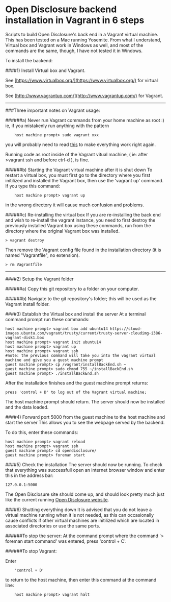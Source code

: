 Open Disclosure backend installation in Vagrant in 6 steps
=================

Scripts to build Open Disclosure's back end in a Vagrant virtual machine.
This has been tested on a Mac running Yosemite. From what I understand, Virtual box and Vagrant work in Windows as well, and most of the commands are the same, though, I have not tested it in Windows.

To install the backend:

####1) Install Virtual box and Vagrant.

See [https://www.virtualbox.org/](https://www.virtualbox.org/) for virtual box.
	
See [http://www.vagrantup.com/](http://www.vagrantup.com/) for Vagrant.
		
-----------------------
###Three important notes on Vagrant usage:
	
######a) Never run Vagrant commands from your home machine as root :)
  ie, if you mistakenly run anything with the pattern 
	
		host machine prompt> sudo vagrant xxx
		
  you will probably need to read [this](http://stackoverflow.com/questions/25652769/should-vagrant-require-sudo-for-each-command) to make everything   work right again.
	
  Running code as root inside of the Vagrant vitual machine, ( ie: after >vagrant ssh and before ctrl-d ), is fine. 
	
######b) Starting the Vagrant virtual machine after it is shut down 
  To restart a virtual box, you must first go to the directory where you first initilized and installed the Vagrant box, then use the 'vagrant up' command. If you type this command:
		
		host machine prompt> vagrant up
		
  in the wrong directory it will cause much confusion and problems. 
	
######c) Re-installing the virtual box
  If you are re-installing the back end and wish to re-install the vagrant instance, you need to first destroy the previously installed Vagrant box using these commands, run from the directory where the original Vagrant box was installed. 
  
	> vagrant destroy
	
  Then remove the Vagrant config file found in the installation directory (it is named "Vagrantfile", no extension). 
  
	> rm Vagrantfile

-----------------------
####2) Setup the Vagrant folder

######a) Copy this git repository to a folder on your computer.
	
######b) Navigate to the git repository's folder; this will be used as the Vagrant install folder.
  
####3) Establish the Virtual box and install the server
At a terminal command prompt run these commands:
  
	host machine prompt> vagrant box add ubuntu14 https://cloud-images.ubuntu.com/vagrant/trusty/current/trusty-server-cloudimg-i386-vagrant-disk1.box
	host machine prompt> vagrant init ubuntu14
	host machine prompt> vagrant up
	host machine prompt> vagrant ssh
	#note: the previous command will take you into the vagrant virtual machine and give you a guest machine prompt
	guest machine prompt> cp /vagrant/installBackEnd.sh ~
	guest machine prompt> sudo chmod 755 ~/installBackEnd.sh
	guest machine prompt> ./installBackEnd.sh

After the installation finishes and the guest machine prompt returns:
 	
 	press 'control + D' to log out of the Vagrant virtual machine; 
 	
The host machine prompt should return.
The server should now be installed and the data loaded.	

####4) Forward port 5000 from the guest machine to the host machine and start the server
This allows you to see the webpage served by the backend.

To do this, enter these commands:
 
 	host machine prompt> vagrant reload
	host machine prompt> vagrant ssh
	guest machine prompt> cd opendisclosure/
	guest machine prompt> foreman start
	
####5) Check the installation
The server should now be running. To check that everything was successfull open an internet browser window and enter this in the address bar:
  	
  	127.0.0.1:5000
	
The Open Disclosure site should come up, and should look pretty much just like the current running [Open Disclosure website](http://www.opendisclosure.io/). 

####6) Shutting everything down 
It is advised that you do not leave a virtual machine running when it is not needed, as this can occasionally cause conflicts if other virtual machines are initilized which are located in associated directories or use the same ports. 

######To stop the server:
At the command prompt where the command '> foreman start command' was entered, press 'control + C'. 
  
######To stop Vagrant:

Enter

		'control + D' 
	
to return to the host machine, then enter this command at the command line:

		host machine prompt> vagrant halt

